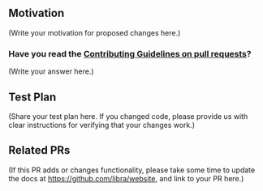 <!--
Thank you for sending a PR. We appreciate you spending time to help improve the MAPL project.
-->

## Motivation

(Write your motivation for proposed changes here.)

### Have you read the [Contributing Guidelines on pull requests](https://github.com/libra/website/blob/master/CONTRIBUTING.md#pull-requests)?

(Write your answer here.)

## Test Plan

(Share your test plan here. If you changed code, please provide us with clear instructions for verifying that your changes work.)

## Related PRs

(If this PR adds or changes functionality, please take some time to update the docs at https://github.com/libra/website, and link to your PR here.)

